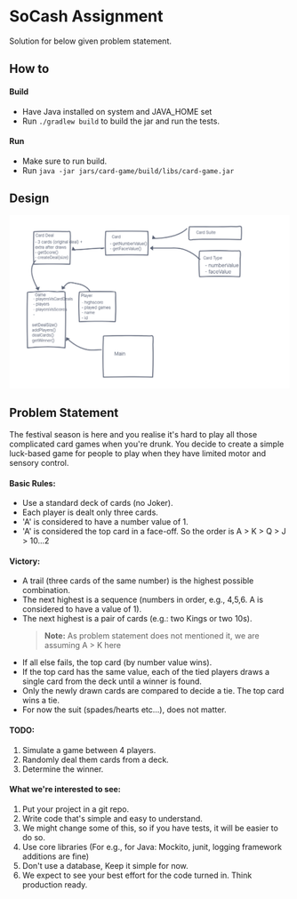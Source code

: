 
# SoCash Assignment

Solution for below given problem statement.

## How to

#### Build

 - Have Java installed on system and JAVA_HOME set
 - Run `./gradlew build` to build the jar and run the tests.

#### Run
 - Make sure to run build.
 - Run `java -jar jars/card-game/build/libs/card-game.jar`

## Design
![Design Sketch](./CardGameDesign.png)

## Problem Statement

The festival season is here and you realise it's hard to play all those complicated card games when you're drunk.
You decide to create a simple luck-based game for people to play when they have limited motor and sensory control.

#### Basic Rules:
 - Use a standard deck of cards (no Joker).
 - Each player is dealt only three cards.
 - 'A' is considered to have a number value of 1.
 - 'A' is considered the top card in a face-off. So the order is A > K > Q > J > 10...2

#### Victory:
 - A trail (three cards of the same number) is the highest possible combination.
 - The next highest is a sequence (numbers in order, e.g., 4,5,6. A is considered to have a value of 1).
 - The next highest is a pair of cards (e.g.: two Kings or two 10s).
     > **Note:** As problem statement does not mentioned it, we are assuming A > K here
 - If all else fails, the top card (by number value wins).
 - If the top card has the same value, each of the tied players draws a single card from the deck until a winner is found.
 - Only the newly drawn cards are compared to decide a tie. The top card wins a tie.
 - For now the suit (spades/hearts etc...), does not matter.

#### TODO:
 1. Simulate a game between 4 players.
 2. Randomly deal them cards from a deck.
 3. Determine the winner.

#### What we're interested to see:
 1. Put your project in a git repo.
 2. Write code that's simple and easy to understand.
 3. We might change some of this, so if you have tests, it will be easier to do so.
 4. Use core libraries (For e.g., for Java: Mockito, junit, logging framework additions are fine)
 5. Don't use a database, Keep it simple for now.
 6. We expect to see your best effort for the code turned in. Think production ready.

